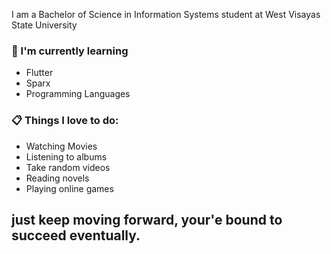 I am a Bachelor of Science in Information Systems student
at
West Visayas State University

### :seedling: I'm currently learning
- Flutter
- Sparx
- Programming Languages

### :clipboard: Things I love to do:
- Watching Movies
- Listening to albums
- Take random videos
- Reading novels
- Playing online games


## just keep moving forward, your'e bound to succeed eventually.
